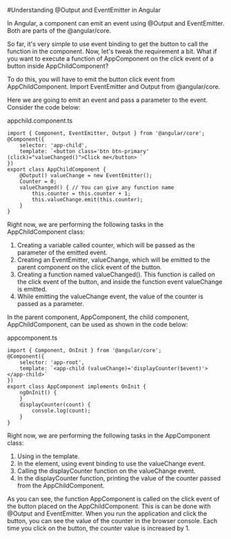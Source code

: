 #Understanding @Output and EventEmitter in Angular

In Angular, a component can emit an event using @Output and EventEmitter. Both are parts of the @angular/core.

So far, it's very simple to use event binding to get the button to call the function in the component. Now, let's tweak the requirement a bit. What if you want to execute a function of AppComponent on the click event of a button inside AppChildComponent?

To do this, you will have to emit the button click event from AppChildComponent. Import EventEmitter and Output from @angular/core.

Here we are going to emit an event and pass a parameter to the event. Consider the code below:

appchild.component.ts

```
import { Component, EventEmitter, Output } from '@angular/core';
@Component({
    selector: 'app-child',
    template: `<button class='btn btn-primary' (click)="valueChanged()">Click me</button> `
})
export class AppChildComponent {
    @Output() valueChange = new EventEmitter();
    Counter = 0;
    valueChanged() { // You can give any function name
        this.counter = this.counter + 1;
        this.valueChange.emit(this.counter);
    }
}
```

Right now, we are performing the following tasks in the AppChildComponent class:

1. Creating a variable called counter, which will be passed as the parameter of the emitted event.
2. Creating an EventEmitter, valueChange, which will be emitted to the parent component on the click event of the button.
3. Creating a function named valueChanged(). This function is called on the click event of the button, and inside the function event valueChange is emitted.
4. While emitting the valueChange event, the value of the counter is passed as a parameter.

In the parent component, AppComponent, the child component, AppChildComponent, can be used as shown in the code below:

appcomponent.ts

```
import { Component, OnInit } from '@angular/core';
@Component({
    selector: 'app-root',
    template: `<app-child (valueChange)='displayCounter($event)'></app-child>`
})
export class AppComponent implements OnInit {
    ngOnInit() {
    }
    displayCounter(count) {
        console.log(count);
    }
}
```

Right now, we are performing the following tasks in the AppComponent class:

1. Using <app-child> in the template.
2. In the <app-child> element, using event binding to use the valueChange event.
3. Calling the displayCounter function on the valueChange event.
4. In the displayCounter function, printing the value of the counter passed from the AppChildComponent.

As you can see, the function AppComponent is called on the click event of the button placed on the AppChildComponent. This is can be done with @Output and EventEmitter. When you run the application and click the button, you can see the value of the counter in the browser console. Each time you click on the button, the counter value is increased by 1.